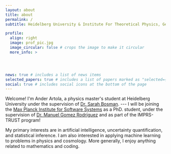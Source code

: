 ```yaml
---
layout: about
title: about
permalink: /
subtitle: Heidelberg University & Institute For Theoretical Physics, Germany.

profile:
  align: right
  image: prof_pic.jpg
  image_circular: false # crops the image to make it circular
  more_info: >




news: true # includes a list of news items
selected_papers: true # includes a list of papers marked as "selected={true}"
social: true # includes social icons at the bottom of the page
---
```


Welcome! I'm Ander Artola, a physics master's student at Heidelberg University under the supervision of [Dr. Sarah Bosman](https://sites.google.com/view/sarahbosman). ---
I will be joining the [Max Planck Institute for Software Systems](https://www.mpi-sws.org) as a PhD. student, under the supervision of [Dr. Manuel Gomez Rodriguez](https://people.mpi-sws.org/~manuelgr/) and as part of the IMPRS-TRUST program!

My primary interests are in artificial intelligence, uncertainty quantification, and statistical inference. I am also interested in applying machine learning to problems in physics and cosmology. More generally, I enjoy anything related to mathematics and coding.